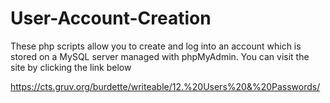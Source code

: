 # User-Account-Creation

These php scripts allow you to create and log into an account which is stored on a MySQL server managed with phpMyAdmin. You can visit the site by clicking the link below

https://cts.gruv.org/burdette/writeable/12.%20Users%20&%20Passwords/
